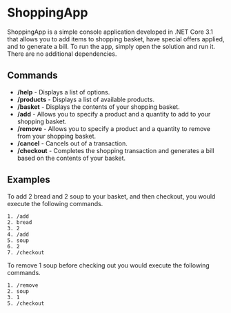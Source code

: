 # ShoppingApp

ShoppingApp is a simple console application developed in .NET Core 3.1 that allows you to add items to shopping basket, have special offers applied, and to generate a bill. To run the app, simply open the solution and run it. There are no additional dependencies.

## Commands

- **/help** - Displays a list of options.
- **/products** - Displays a list of available products.
- **/basket** - Displays the contents of your shopping basket.
- **/add** - Allows you to specify a product and a quantity to add to your shopping basket.
- **/remove** - Allows you to specify a product and a quantity to remove from your shopping basket.
- **/cancel** - Cancels out of a transaction.
- **/checkout** - Completes the shopping transaction and generates a bill based on the contents of your basket.

## Examples

To add 2 bread and 2 soup to your basket, and then checkout, you would execute the following commands.
```
1. /add
2. bread
3. 2
4. /add
5. soup
6. 2
7. /checkout
```

To remove 1 soup before checking out you would execute the following commands.
```
1. /remove
2. soup
3. 1
5. /checkout
```
